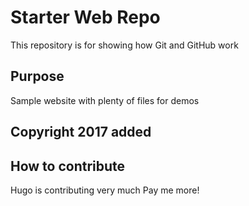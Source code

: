 # Starter Web Repo

This repository is for showing how Git and GitHub work

## Purpose

Sample website with plenty of files for demos

## Copyright 2017 added

## How to contribute
Hugo is contributing very much
Pay me more!
